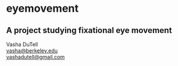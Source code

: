 # eyemovement
## A project studying fixational eye movement  

Vasha DuTell  
vasha@berkeley.edu  
vashadutell@gmail.com  